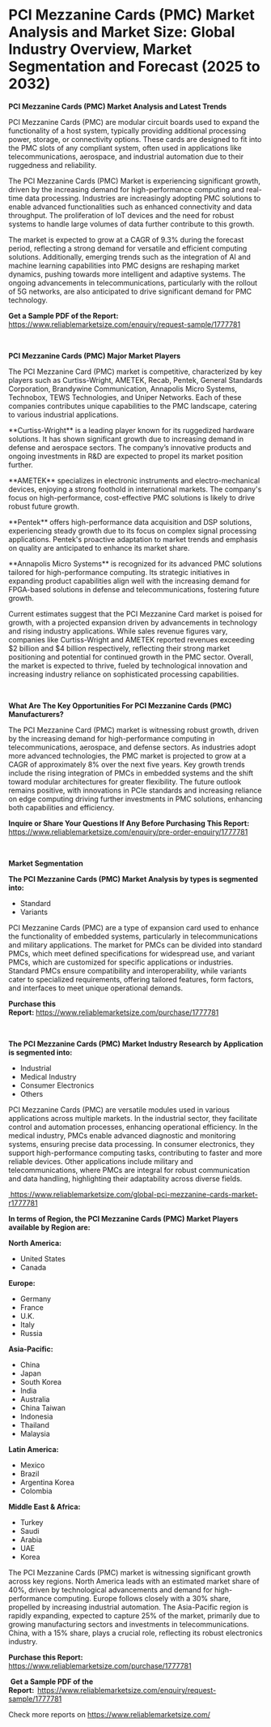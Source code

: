 <p><h1>PCI Mezzanine Cards (PMC) Market Analysis and Market Size: Global Industry Overview, Market Segmentation and Forecast (2025 to 2032)</h1></p><p><strong>PCI Mezzanine Cards (PMC) Market Analysis and Latest Trends</strong></p>
<p><p>PCI Mezzanine Cards (PMC) are modular circuit boards used to expand the functionality of a host system, typically providing additional processing power, storage, or connectivity options. These cards are designed to fit into the PMC slots of any compliant system, often used in applications like telecommunications, aerospace, and industrial automation due to their ruggedness and reliability.</p><p>The PCI Mezzanine Cards (PMC) Market is experiencing significant growth, driven by the increasing demand for high-performance computing and real-time data processing. Industries are increasingly adopting PMC solutions to enable advanced functionalities such as enhanced connectivity and data throughput. The proliferation of IoT devices and the need for robust systems to handle large volumes of data further contribute to this growth.</p><p>The market is expected to grow at a CAGR of 9.3% during the forecast period, reflecting a strong demand for versatile and efficient computing solutions. Additionally, emerging trends such as the integration of AI and machine learning capabilities into PMC designs are reshaping market dynamics, pushing towards more intelligent and adaptive systems. The ongoing advancements in telecommunications, particularly with the rollout of 5G networks, are also anticipated to drive significant demand for PMC technology.</p></p>
<p><strong>Get a Sample PDF of the Report:&nbsp;</strong> <a href="https://www.reliablemarketsize.com/enquiry/request-sample/1777781?utm_campaign=1103&utm_medium=2&utm_source=Github&utm_content=ia&utm_term=13022025&utm_id=pci-mezzanine-cards-pmc">https://www.reliablemarketsize.com/enquiry/request-sample/1777781</a></p>
<p>&nbsp;</p>
<p><strong>PCI Mezzanine Cards (PMC) Major Market Players</strong></p>
<p><p>The PCI Mezzanine Card (PMC) market is competitive, characterized by key players such as Curtiss-Wright, AMETEK, Recab, Pentek, General Standards Corporation, Brandywine Communication, Annapolis Micro Systems, Technobox, TEWS Technologies, and Uniper Networks. Each of these companies contributes unique capabilities to the PMC landscape, catering to various industrial applications.</p><p>**Curtiss-Wright** is a leading player known for its ruggedized hardware solutions. It has shown significant growth due to increasing demand in defense and aerospace sectors. The company’s innovative products and ongoing investments in R&D are expected to propel its market position further.</p><p>**AMETEK** specializes in electronic instruments and electro-mechanical devices, enjoying a strong foothold in international markets. The company's focus on high-performance, cost-effective PMC solutions is likely to drive robust future growth.</p><p>**Pentek** offers high-performance data acquisition and DSP solutions, experiencing steady growth due to its focus on complex signal processing applications. Pentek's proactive adaptation to market trends and emphasis on quality are anticipated to enhance its market share.</p><p>**Annapolis Micro Systems** is recognized for its advanced PMC solutions tailored for high-performance computing. Its strategic initiatives in expanding product capabilities align well with the increasing demand for FPGA-based solutions in defense and telecommunications, fostering future growth.</p><p>Current estimates suggest that the PCI Mezzanine Card market is poised for growth, with a projected expansion driven by advancements in technology and rising industry applications. While sales revenue figures vary, companies like Curtiss-Wright and AMETEK reported revenues exceeding $2 billion and $4 billion respectively, reflecting their strong market positioning and potential for continued growth in the PMC sector. Overall, the market is expected to thrive, fueled by technological innovation and increasing industry reliance on sophisticated processing capabilities.</p></p>
<p>&nbsp;</p>
<p><strong>What Are The Key Opportunities For PCI Mezzanine Cards (PMC) Manufacturers?</strong></p>
<p><p>The PCI Mezzanine Card (PMC) market is witnessing robust growth, driven by the increasing demand for high-performance computing in telecommunications, aerospace, and defense sectors. As industries adopt more advanced technologies, the PMC market is projected to grow at a CAGR of approximately 8% over the next five years. Key growth trends include the rising integration of PMCs in embedded systems and the shift toward modular architectures for greater flexibility. The future outlook remains positive, with innovations in PCIe standards and increasing reliance on edge computing driving further investments in PMC solutions, enhancing both capabilities and efficiency.</p></p>
<p><strong>Inquire or Share Your Questions If Any Before Purchasing This Report:</strong> <a href="https://www.reliablemarketsize.com/enquiry/pre-order-enquiry/1777781?utm_campaign=1103&utm_medium=2&utm_source=Github&utm_content=ia&utm_term=13022025&utm_id=pci-mezzanine-cards-pmc">https://www.reliablemarketsize.com/enquiry/pre-order-enquiry/1777781</a></p>
<p>&nbsp;</p>
<p><strong>Market Segmentation</strong></p>
<p><strong>The PCI Mezzanine Cards (PMC) Market Analysis by types is segmented into:</strong></p>
<p><ul><li>Standard</li><li>Variants</li></ul></p>
<p><p>PCI Mezzanine Cards (PMC) are a type of expansion card used to enhance the functionality of embedded systems, particularly in telecommunications and military applications. The market for PMCs can be divided into standard PMCs, which meet defined specifications for widespread use, and variant PMCs, which are customized for specific applications or industries. Standard PMCs ensure compatibility and interoperability, while variants cater to specialized requirements, offering tailored features, form factors, and interfaces to meet unique operational demands.</p></p>
<p><strong>Purchase this Report:&nbsp;</strong><a href="https://www.reliablemarketsize.com/purchase/1777781?utm_campaign=1103&utm_medium=2&utm_source=Github&utm_content=ia&utm_term=13022025&utm_id=pci-mezzanine-cards-pmc">https://www.reliablemarketsize.com/purchase/1777781</a></p>
<p>&nbsp;</p>
<p><strong>The PCI Mezzanine Cards (PMC) Market Industry Research by Application is segmented into:</strong></p>
<p><ul><li>Industrial</li><li>Medical Industry</li><li>Consumer Electronics</li><li>Others</li></ul></p>
<p><p>PCI Mezzanine Cards (PMC) are versatile modules used in various applications across multiple markets. In the industrial sector, they facilitate control and automation processes, enhancing operational efficiency. In the medical industry, PMCs enable advanced diagnostic and monitoring systems, ensuring precise data processing. In consumer electronics, they support high-performance computing tasks, contributing to faster and more reliable devices. Other applications include military and telecommunications, where PMCs are integral for robust communication and data handling, highlighting their adaptability across diverse fields.</p></p>
<p><a href="https://www.reliablemarketsize.com/global-pci-mezzanine-cards-market-r1777781?utm_campaign=1103&utm_medium=2&utm_source=Github&utm_content=ia&utm_term=13022025&utm_id=pci-mezzanine-cards-pmc">&nbsp;https://www.reliablemarketsize.com/global-pci-mezzanine-cards-market-r1777781</a></p>
<p><strong>In terms of Region, the PCI Mezzanine Cards (PMC) Market Players available by Region are:</strong></p>
<p>
    <p> <strong> North America: </strong>
        <ul>
            <li>United States</li>
            <li>Canada</li>
        </ul>
        </p> 
    <p> <strong> Europe: </strong>
        <ul>
            <li>Germany</li>
            <li>France</li>
            <li>U.K.</li>
            <li>Italy</li>
            <li>Russia</li>
        </ul>
        </p> 
    <p> <strong> Asia-Pacific: </strong>
        <ul>
            <li>China</li>
            <li>Japan</li>
            <li>South Korea</li>
            <li>India</li>
            <li>Australia</li>
            <li>China Taiwan</li>
            <li>Indonesia</li>
            <li>Thailand</li>
            <li>Malaysia</li>
        </ul>
        </p> 
    <p> <strong> Latin America: </strong>
        <ul>
            <li>Mexico</li>
            <li>Brazil</li>
            <li>Argentina Korea</li>
            <li>Colombia</li>
        </ul>
        </p> 
    <p> <strong> Middle East & Africa: </strong>
        <ul>
            <li>Turkey</li>
            <li>Saudi</li>
            <li>Arabia</li>
            <li>UAE</li>
            <li>Korea</li>
        </ul>
    </p>
    </p>
<p><p>The PCI Mezzanine Cards (PMC) market is witnessing significant growth across key regions. North America leads with an estimated market share of 40%, driven by technological advancements and demand for high-performance computing. Europe follows closely with a 30% share, propelled by increasing industrial automation. The Asia-Pacific region is rapidly expanding, expected to capture 25% of the market, primarily due to growing manufacturing sectors and investments in telecommunications. China, with a 15% share, plays a crucial role, reflecting its robust electronics industry.</p></p>
<p><strong>Purchase this Report: </strong><a href="https://www.reliablemarketsize.com/purchase/1777781?utm_campaign=1103&utm_medium=2&utm_source=Github&utm_content=ia&utm_term=13022025&utm_id=pci-mezzanine-cards-pmc">https://www.reliablemarketsize.com/purchase/1777781</a></p>
<p>&nbsp;<strong>Get a Sample PDF of the Report:&nbsp;&nbsp;</strong><a href="https://www.reliablemarketsize.com/enquiry/request-sample/1777781?utm_campaign=1103&utm_medium=2&utm_source=Github&utm_content=ia&utm_term=13022025&utm_id=pci-mezzanine-cards-pmc">https://www.reliablemarketsize.com/enquiry/request-sample/1777781</a></p>
<p><strong></strong></p>
<p>Check more reports on <a href="https://www.reliablemarketsize.com/?utm_campaign=1103&utm_medium=2&utm_source=Github&utm_content=ia&utm_term=13022025&utm_id=pci-mezzanine-cards-pmc">https://www.reliablemarketsize.com/</a></p>